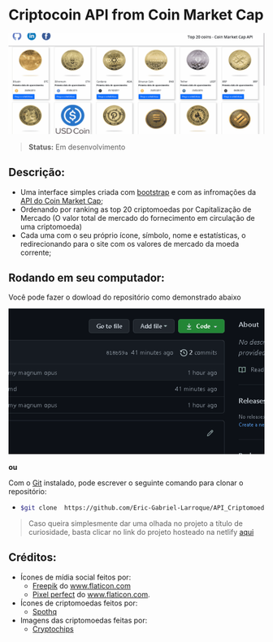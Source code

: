 # Criptocoin API from Coin Market Cap

<center>

![](./img/cmcAPI.gif)

</center>

> **Status:** Em desenvolvimento

## Descrição:

- Uma interface simples criada com [bootstrap](https://getbootstrap.com/docs/5.1/getting-started/introduction/) e com as infromações da [API do Coin Market Cap](https://coinmarketcap.com/api/);
- Ordenando por ranking as top 20 criptomoedas por Capitalização de Mercado
(O valor total de mercado do fornecimento em circulação de uma criptomoeda)
- Cada uma com o seu próprio ícone, símbolo, nome e estatísticas, o redirecionando para o site com os valores de mercado da moeda corrente;

## Rodando em seu computador:

Você pode fazer o dowload do repositório como demonstrado abaixo

<center>

![](./img/HowToDownloadRepo.gif)

</center>

**ou**

Com o [Git](https://git-scm.com/) instalado, pode escrever o seguinte comando para clonar o repositório:

   - ```bash
     $git clone  https://github.com/Eric-Gabriel-Larroque/API_Criptomoeda_JS.git
     ```

> Caso queira simplesmente dar uma olhada no projeto a título de curiosidade, basta clicar no link do projeto hosteado na netlify [aqui](https://gabriel-larroque-cmc-frontent.netlify.app/)

## Créditos:

- Ícones de mídia social feitos por:
  - <div><a href="https://www.freepik.com" title="Freepik">Freepik</a> do <a href="https://www.flaticon.com/br/" title="Flaticon">www.flaticon.com</a></div>
  - <div><a href="https://www.flaticon.com/br/autores/pixel-perfect" title="Pixel perfect">Pixel perfect</a> do <a href="https://www.flaticon.com/br/" title="Flaticon">www.flaticon.com</a>.</div>
- Ícones de criptomoedas feitos por:
  - [Spothq](https://github.com/spothq/cryptocurrency-icons)
- Imagens das criptomoedas feitas por:
  - [Cryptochips](https://www.cryptochips.io/)
